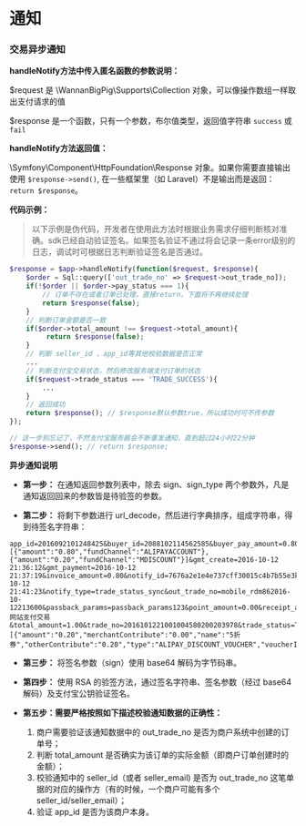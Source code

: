 # 通知

### 交易异步通知

**handleNotify方法中传入匿名函数的参数说明：**

$request 是 \WannanBigPig\Supports\Collection 对象，可以像操作数组一样取出支付请求的值

$response 是一个函数，只有一个参数，布尔值类型，返回值字符串 `success` 或 `fail`

**handleNotify方法返回值：**

\Symfony\Component\HttpFoundation\Response 对象。如果你需要直接输出使用 `$response->send()`, 在一些框架里（如 Laravel）不是输出而是返回：`return $response`。

**代码示例：**

> 以下示例是伪代码，开发者在使用此方法时根据业务需求仔细判断核对准确。sdk已经自动验证签名。如果签名验证不通过将会记录一条error级别的日志，调试时可根据日志判断验证签名是否通过。

```php
$response = $app->handleNotify(function($request, $response){
    $order = Sql::query(['out_trade_no' => $request->out_trade_no]);
    if(!$order || $order->pay_status === 1){
        // 订单不存在或者订单已处理，直接return，下面将不再继续处理
        return $response(false);
    }
  	// 判断订单金额是否一致
    if($order->total_amount !== $request->total_amount){
         return $response(false);
    }
  	// 判断 seller_id 、app_id等其他校验数据是否正常
    ...
    // 判断支付宝交易状态，然后修改服务端支付订单的状态
    if($request->trade_status === 'TRADE_SUCCESS'){
        ...
    }
    // 返回成功
  	return $response(); // $response默认参数true，所以成功时可不传参数
});

// 这一步别忘记了，不然支付宝服务器会不断重发通知，直到超过24小时22分钟
$response->send(); // return $response;

```

**异步通知说明**

* **第一步：** 在通知返回参数列表中，除去 sign、sign_type 两个参数外，凡是通知返回回来的参数皆是待验签的参数。

* **第二步：** 将剩下参数进行 url_decode，然后进行字典排序，组成字符串，得到待签名字符串：

```
app_id=2016092101248425&buyer_id=2088102114562585&buyer_pay_amount=0.80&fund_bill_list=[{"amount":"0.80","fundChannel":"ALIPAYACCOUNT"},{"amount":"0.20","fundChannel":"MDISCOUNT"}]&gmt_create=2016-10-12 21:36:12&gmt_payment=2016-10-12 21:37:19&invoice_amount=0.80&notify_id=7676a2e1e4e737cff30015c4b7b55e3kh6&notify_time=2016-10-12 21:41:23&notify_type=trade_status_sync&out_trade_no=mobile_rdm862016-10-12213600&passback_params=passback_params123&point_amount=0.00&receipt_amount=0.80&seller_id=2088201909970555&subject=PC网站支付交易&total_amount=1.00&trade_no=2016101221001004580200203978&trade_status=TRADE_SUCCESS&voucher_detail_list=[{"amount":"0.20","merchantContribute":"0.00","name":"5折券","otherContribute":"0.20","type":"ALIPAY_DISCOUNT_VOUCHER","voucherId":"2016101200073002586200003BQ4"}]
```

* **第三步：** 将签名参数（sign）使用 base64 解码为字节码串。

* **第四步：** 使用 RSA 的验签方法，通过签名字符串、签名参数（经过 base64 解码）及支付宝公钥验证签名。

* **第五步：**需要严格按照如下描述校验通知数据的正确性**：**
  1. 商户需要验证该通知数据中的 out_trade_no 是否为商户系统中创建的订单号；
  2. 判断 total_amount 是否确实为该订单的实际金额（即商户订单创建时的金额）；
  3. 校验通知中的 seller_id（或者 seller_email) 是否为 out_trade_no 这笔单据的对应的操作方（有的时候，一个商户可能有多个 seller_id/seller_email）；
  4. 验证 app_id 是否为该商户本身。